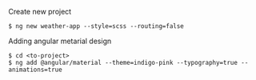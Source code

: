 Create new project

```
$ ng new weather-app --style=scss --routing=false
```

Adding angular metarial design

```
$ cd <to-project>
$ ng add @angular/material --theme=indigo-pink --typography=true --animations=true
```
